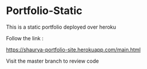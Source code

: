 # Portfolio-Static
This is a static portfolio deployed over heroku

Follow the link : 

https://shaurya-portfolio-site.herokuapp.com/main.html

Visit the master branch to review code
